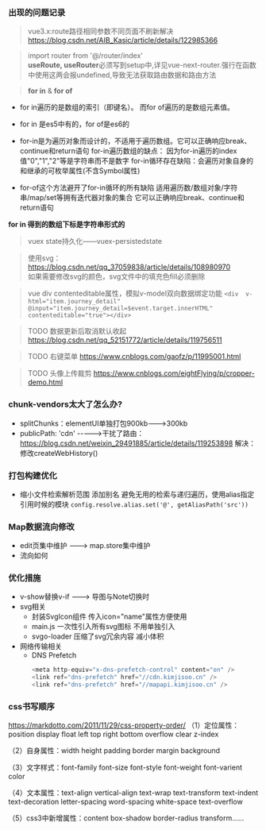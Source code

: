 ### 出现的问题记录
> vue3.x:route路径相同参数不同页面不刷新解决
https://blog.csdn.net/AIB_Kasic/article/details/122985366

> import router from '@/router/index'  
  **useRoute, useRouter**必须写到setup中,详见vue-next-router.强行在函数中使用这两会报undefined,导致无法获取路由数据和路由方法

> **for in** & **for of**  
- for in遍历的是数组的索引（即键名）。
而for of遍历的是数组元素值。
- for in 是es5中有的，for of是es6的

- for-in是为遍历对象而设计的，不适用于遍历数组。它可以正确响应break、continue和return语句
for-in遍历数组的缺点：
因为for-in遍历的index值"0","1","2"等是字符串而不是数字
for-in循环存在缺陷：会遍历对象自身的和继承的可枚举属性(不含Symbol属性)

- for-of这个方法避开了for-in循环的所有缺陷
适用遍历数/数组对象/字符串/map/set等拥有迭代器对象的集合
它可以正确响应break、continue和return语句  

**for in 得到的数组下标是字符串形式的**

> vuex state持久化——vuex-persistedstate

> 使用svg：https://blog.csdn.net/qq_37059838/article/details/108980970  
如果需要修改svg的颜色，svg文件中的填充色fill必须删除

> vue div contenteditable属性，模拟v-model双向数据绑定功能 
` <div  v-html="item.journey_detail"  @input="item.journey_detail=$event.target.innerHTML" contenteditable="true"></div>
`

> TODO 数据更新后取消默认收起
https://blog.csdn.net/qq_52151772/article/details/119756511

> TODO 右键菜单
https://www.cnblogs.com/gaofz/p/11995001.html

> TODO 头像上传裁剪
https://www.cnblogs.com/eightFlying/p/cropper-demo.html

### chunk-vendors太大了怎么办?
  - splitChunks：elementUI单独打包900kb--->300kb
  - publicPath: 'cdn' ----->干扰了路由：https://blog.csdn.net/weixin_29491885/article/details/119253898
  解决：修改createWebHistory()

### 打包构建优化
  - 缩小文件检索解析范围 添加别名 避免无用的检索与递归遍历，使用alias指定引用时候的模块 
  `config.resolve.alias.set('@', getAliasPath('src'))`

### Map数据流向修改
  - edit页集中维护 ---> map.store集中维护
  - 流向如何

### 优化措施
  - v-show替换v-if ---> 导图与Note切换时
  - svg相关
    - 封装SvgIcon组件 传入icon="name"属性方便使用
    - main.js 一次性引入所有svg图标 不用单独引入
    - svgo-loader 压缩了svg冗余内容 减小体积
  - 网络传输相关
    - DNS Prefetch
      ```js
      <meta http-equiv="x-dns-prefetch-control" content="on" />
      <link ref="dns-prefetch" href="//cdn.kimjisoo.cn" />
      <link ref="dns-prefetch" href="//mapapi.kimjisoo.cn" />
      ```
  
### css书写顺序 
  https://markdotto.com/2011/11/29/css-property-order/
（1）定位属性：position  display  float  left  top  right  bottom   overflow  clear   z-index

（2）自身属性：width  height  padding  border  margin   background

（3）文字样式：font-family   font-size   font-style   font-weight   font-varient   color   

（4）文本属性：text-align   vertical-align   text-wrap   text-transform   text-indent    text-decoration   letter-spacing    word-spacing    white-space   text-overflow

（5）css3中新增属性：content   box-shadow   border-radius  transform……